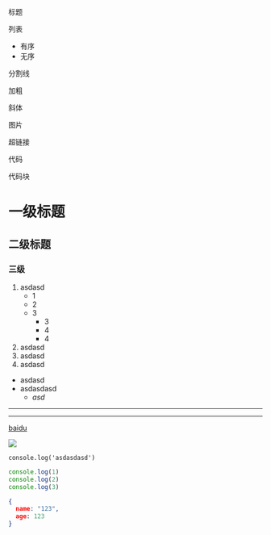 标题

列表
- 有序
- 无序

分割线

加粗

斜体

图片

超链接

代码

代码块

#  一级标题

## 二级标题

### 三级

1. asdasd
   - 1
   - 2
   - 3
     - 3
     - 4
     - 4
2. asdasd
3. asdasd
4. asdasd


- asdasd
- asdasdasd
  - *asd*

---


---


[baidu](https://www.baidu.com)

![](https://www.baidu.com/img/PCtm_d9c8750bed0b3c7d089fa7d55720d6cf.png)

`console.log('asdasdasd')`

```js
console.log(1)
console.log(2)
console.log(3)
```

```json
{
  name: "123",
  age: 123
}
```

<br>

<br>
<br>
<br>


<br>
<br>
<br>


<br>
<br>
<br>


<br>
<br>
<br>


<br>
<br>
<br>


<br>
<br>
<br>


<br>
<br>
<br>


<br>
<br>
<br>


<br>
<br>
<br>



